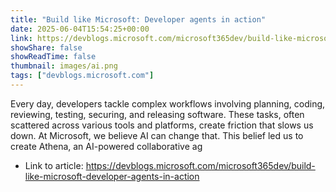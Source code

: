 ```yaml
---
title: "Build like Microsoft: Developer agents in action"
date: 2025-06-04T15:54:25+00:00
link: https://devblogs.microsoft.com/microsoft365dev/build-like-microsoft-developer-agents-in-action
showShare: false
showReadTime: false
thumbnail: images/ai.png
tags: ["devblogs.microsoft.com"]
---
```

Every day, developers tackle complex workflows involving planning, coding, reviewing, testing, securing, and releasing software. These tasks, often scattered across various tools and platforms, create friction that slows us down. At Microsoft, we believe AI can change that. This belief led us to create Athena, an AI-powered collaborative ag

- Link to article: https://devblogs.microsoft.com/microsoft365dev/build-like-microsoft-developer-agents-in-action